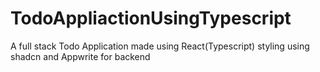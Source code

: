 # TodoAppliactionUsingTypescript
A full stack Todo Application made using React(Typescript) styling using shadcn and Appwrite for backend
